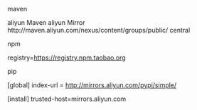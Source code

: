 

maven


  <mirrors>
    <mirror>
      <id>aliyun</id>
      <name>Maven aliyun Mirror</name>
      <url>http://maven.aliyun.com/nexus/content/groups/public/</url>
      <mirrorOf>central</mirrorOf>
    </mirror>
  </mirrors>

npm

registry=https://registry.npm.taobao.org


pip


[global]
index-url = http://mirrors.aliyun.com/pypi/simple/

[install]
trusted-host=mirrors.aliyun.com
